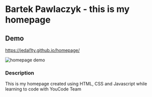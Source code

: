 # Bartek Pawlaczyk - this is my homepage

## Demo

https://jedal1ty.github.io/homepage/

![homepage demo](images\Animation.gif)


### Description

This is my homepage created using HTML, CSS and Javascript while learning to code with YouCode Team
